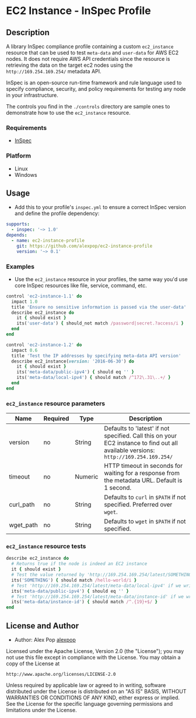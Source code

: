 # EC2 Instance - InSpec Profile

## Description

A library InSpec compliance profile containing a custom `ec2_instance` resource that can be used to test `meta-data` and `user-data` for AWS EC2 nodes. It does not require AWS API credentials since the resource is retrieving the data on the target ec2 nodes using the `http://169.254.169.254/` metadata API.

InSpec is an open-source run-time framework and rule language used to specify compliance, security, and policy requirements for testing any node in your infrastructure.

The controls you find in the `./controls` directory are sample ones to demonstrate how to use the `ec2_instance` resource.

### Requirements

* [InSpec](https://github.com/chef/inspec)

### Platform

- Linux
- Windows

## Usage

- Add this to your profile's `inspec.yml` to ensure a correct InSpec version and define the profile dependency:

```yaml
supports:
  - inspec: '~> 1.0'
depends:
  - name: ec2-instance-profile
    git: https://github.com/alexpop/ec2-instance-profile
    version: '~> 0.1'
```

### Examples

- Use the `ec2_instance` resource in your profiles, the same way you'd use core InSpec resources like file, service, command, etc.

```ruby
control 'ec2-instance-1.1' do
  impact 1.0
  title 'Ensure no sensitive information is passed via the user-data'
  describe ec2_instance do
    it { should exist }
    its('user-data') { should_not match /password|secret.?access/i }
  end
end

control 'ec2-instance-1.2' do
  impact 0.6
  title 'Test the IP addresses by specifying meta-data API version'
  describe ec2_instance(version: '2016-06-30') do
    it { should exist }
    its('meta-data/public-ipv4') { should eq '' }
    its('meta-data/local-ipv4') { should match /^172\.31\..+/ }
  end
end
```

### `ec2_instance` resource parameters

Name | Required | Type | Description
--- | --- | --- | --
version | no | String | Defaults to 'latest' if not specified. Call this on your EC2 instance to find out all available versions: `http://169.254.169.254/`
timeout | no | Numeric | HTTP timeout in seconds for waiting for a response from the metadata URL. Default is 1 second.
curl_path | no | String | Defaults to `curl` in `$PATH` if not specified. Preferred over `wget`.
wget_path | no | String | Defaults to `wget` in `$PATH` if not specified.

### `ec2_instance` resource tests

```ruby
describe ec2_instance do
  # Returns true if the node is indeed an EC2 instance
  it { should exist }
  # Test the value returned by 'http://169.254.169.254/latest/SOMETHING', see examples below:
  its('SOMETHING') { should match /hello-world/i }
  # Test 'http://169.254.169.254/latest/meta-data/local-ipv4' if we write:
  its('meta-data/public-ipv4') { should eq '' }
  # Test 'http://169.254.169.254/latest/meta-data/instance-id' if we write:
  its('meta-data/instance-id') { should match /^.{19}+$/ }
end
```


## License and Author

* Author: Alex Pop [alexpop](https://github.com/alexpop)

Licensed under the Apache License, Version 2.0 (the "License");
you may not use this file except in compliance with the License.
You may obtain a copy of the License at

    http://www.apache.org/licenses/LICENSE-2.0

Unless required by applicable law or agreed to in writing, software
distributed under the License is distributed on an "AS IS" BASIS,
WITHOUT WARRANTIES OR CONDITIONS OF ANY KIND, either express or implied.
See the License for the specific language governing permissions and
limitations under the License.
